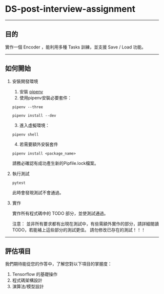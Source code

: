 # DS-post-interview-assignment

---

## 目的

實作一個 Encoder ，能利用多種 Tasks 訓練，並支援 Save / Load 功能。

---

## 如何開始

1. 安裝開發環境

    1. 安裝 [pipenv](https://github.com/pypa/pipenv)
    2. 使用pipenv安裝必要套件：
    ```
    pipenv --three
    ```

    ```
    pipenv install --dev
    ```

    3. 進入虛擬環境：
    ```
    pipenv shell
    ```

    4. 若需要額外安裝套件
    ```
    pipenv install <package_name>
    ```
    請務必確認有成功產生新的Pipfile.lock檔案。

2. 執行測試

    ```
    pytest
    ```
    此時會發現測試不會通過。

3. 實作

    實作所有程式碼中的 TODO 部分，並使測試通過。

    注意：
    並非所有要求都有出現在測試中，有些需額外實作的部分，請詳細閱讀TODO，若能補上這些部分的測試更佳。
    請勿修改已存在的測試！！！

---

## 評估項目
    
我們期待能從您的作答中，了解您對以下項目的掌握度：

1. Tensorflow 的基礎操作
2. 程式碼架構設計
3. 演算法/模型設計

